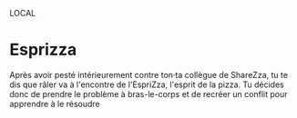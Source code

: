 LOCAL
# Esprizza
Après avoir pesté intérieurement contre ton·ta collègue de ShareZza, tu te dis que râler va à l'encontre de l'EspriZza, l'esprit de la pizza. Tu décides donc de prendre le problème à bras-le-corps et de recréer un conflit pour apprendre à le résoudre
